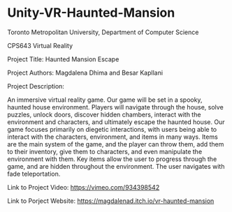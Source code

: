 # Unity-VR-Haunted-Mansion

Toronto Metropolitan University, Department of Computer Science

CPS643 Virtual Reality

Project Title: Haunted Mansion Escape

Project Authors: Magdalena Dhima and Besar Kapllani

Project Description:

An immersive virtual reality game. Our game will be set in a spooky, haunted house environment. Players will navigate through the house, solve puzzles, unlock doors, discover hidden chambers, interact with the environment and characters, and ultimately escape the haunted house. Our game focuses primarily on diegetic interactions, with users being able to interact with the characters, environment, and items in many ways. Items are the main system of the game, and the player can throw them, add them to their inventory, give them to characters, and even manipulate the environment with them. Key items allow the user to progress through the game, and are hidden throughout the environment. The user navigates with fade teleportation.

Link to Project Video:
https://vimeo.com/934398542

Link to Porject Website:
https://magdalenad.itch.io/vr-haunted-mansion
